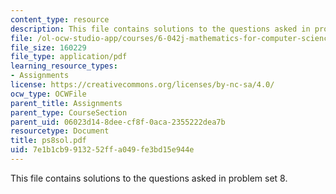 ```yaml
---
content_type: resource
description: This file contains solutions to the questions asked in problem set 8.
file: /ol-ocw-studio-app/courses/6-042j-mathematics-for-computer-science-fall-2005/7e1b1cb9913252ffa049fe3bd15e944e_ps8sol.pdf
file_size: 160229
file_type: application/pdf
learning_resource_types:
- Assignments
license: https://creativecommons.org/licenses/by-nc-sa/4.0/
ocw_type: OCWFile
parent_title: Assignments
parent_type: CourseSection
parent_uid: 06023d14-8dee-cf8f-0aca-2355222dea7b
resourcetype: Document
title: ps8sol.pdf
uid: 7e1b1cb9-9132-52ff-a049-fe3bd15e944e
---
```

This file contains solutions to the questions asked in problem set 8.